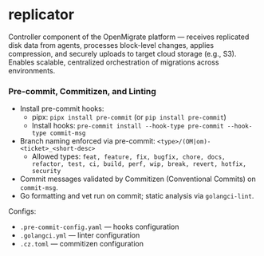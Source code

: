 # replicator
Controller component of the OpenMigrate platform — receives replicated disk data from agents, processes block-level changes, applies compression, and securely uploads to target cloud storage (e.g., S3). Enables scalable, centralized orchestration of migrations across environments.

### Pre-commit, Commitizen, and Linting

- Install pre-commit hooks:
  - pipx: `pipx install pre-commit` (or `pip install pre-commit`)
  - Install hooks: `pre-commit install --hook-type pre-commit --hook-type commit-msg`
- Branch naming enforced via pre-commit: `<type>/(OM|om)-<ticket>_<short-desc>`
  - Allowed types: `feat, feature, fix, bugfix, chore, docs, refactor, test, ci, build, perf, wip, break, revert, hotfix, security`
- Commit messages validated by Commitizen (Conventional Commits) on `commit-msg`.
- Go formatting and vet run on commit; static analysis via `golangci-lint`.

Configs:
- `.pre-commit-config.yaml` — hooks configuration
- `.golangci.yml` — linter configuration
- `.cz.toml` — commitizen configuration

